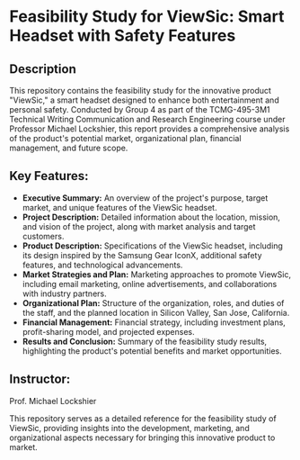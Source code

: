 # Feasibility Study for ViewSic: Smart Headset with Safety Features

## Description

This repository contains the feasibility study for the innovative product "ViewSic," a smart headset designed to enhance both entertainment and personal safety. Conducted by Group 4 as part of the TCMG-495-3M1 Technical Writing Communication and Research Engineering course under Professor Michael Lockshier, this report provides a comprehensive analysis of the product's potential market, organizational plan, financial management, and future scope.

## Key Features:

* **Executive Summary:** An overview of the project's purpose, target market, and unique features of the ViewSic headset.
* **Project Description:** Detailed information about the location, mission, and vision of the project, along with market analysis and target customers.
* **Product Description:** Specifications of the ViewSic headset, including its design inspired by the Samsung Gear IconX, additional safety features, and technological advancements.
* **Market Strategies and Plan:** Marketing approaches to promote ViewSic, including email marketing, online advertisements, and collaborations with industry partners.
* **Organizational Plan:** Structure of the organization, roles, and duties of the staff, and the planned location in Silicon Valley, San Jose, California.
* **Financial Management:** Financial strategy, including investment plans, profit-sharing model, and projected expenses.
* **Results and Conclusion:** Summary of the feasibility study results, highlighting the product's potential benefits and market opportunities.

## Instructor:

Prof. Michael Lockshier

This repository serves as a detailed reference for the feasibility study of ViewSic, providing insights into the development, marketing, and organizational aspects necessary for bringing this innovative product to market.
